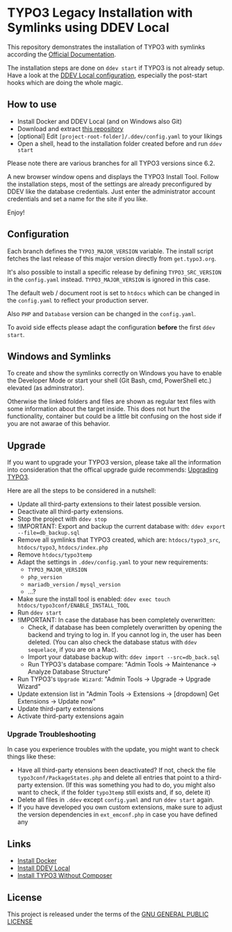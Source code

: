 # TYPO3 Legacy Installation with Symlinks using DDEV Local

This repository demonstrates the installation of TYPO3 with symlinks
according the [Official Documentation](https://docs.typo3.org/m/typo3/guide-installation/master/en-us/QuickInstall/GetAndUnpack/Index.html).

The installation steps are done on `ddev start` if TYPO3 is not already setup.
Have a look at the [DDEV Local configuration](.ddev/config.yaml), especially
the post-start hooks which are doing the whole magic.

## How to use

* Install Docker and DDEV Local (and on Windows also Git)
* Download and extract [this repository](https://github.com/GsTYPO3/ddev-typo3-src/archive/refs/heads/main.zip)
* [optional] Edit `[project-root-folder]/.ddev/config.yaml` to your likings
* Open a shell, head to the installation folder created before and run `ddev start`

Please note there are various branches for all TYPO3 versions since 6.2.

A new browser window opens and displays the TYPO3 Install Tool. Follow the
installation steps, most of the settings are already preconfigured by DDEV
like the database credentials. Just enter the administrator account credentials
and set a name for the site if you like.

Enjoy!

## Configuration

Each branch defines the `TYPO3_MAJOR_VERSION` variable. The install script
fetches the last release of this major version directly from `get.typo3.org`.

It's also possible to install a specific release by defining `TYPO3_SRC_VERSION`
in the `config.yaml` instead. `TYPO3_MAJOR_VERSION` is ignored in this case.

The default web / document root is set to `htdocs` which can be changed in the
`config.yaml` to reflect your production server.

Also `PHP` and `Database` version can be changed in the `config.yaml`.

To avoid side effects please adapt the configuration **before** the first
`ddev start`.

## Windows and Symlinks

To create and show the symlinks correctly on Windows you have to enable the
Developer Mode or start your shell (Git Bash, cmd, PowerShell etc.) elevated
(as adminstrator).

Otherwise the linked folders and files are shown as regular text files with some
information about the target inside. This does not hurt the functionality,
container but could be a little bit confusing on the host side if you
are not awarae of this behavior.

## Upgrade

If you want to upgrade your TYPO3 version, please take all the information into
consideration that the offical upgrade guide recommends: [Upgrading TYPO3](https://docs.typo3.org/m/typo3/guide-installation/master/en-us/).

Here are all the steps to be considered in a nutshell:

- Update all third-party extensions to their latest possible version.
- Deactivate all third-party extensions.
- Stop the project with `ddev stop`
- !IMPORTANT: Export and backup the current database with: `ddev export --file=db_backup.sql`
- Remove all symlinks that TYPO3 created, which are: `htdocs/typo3_src`, `htdocs/typo3`, `htdocs/index.php`
- Remove `htdocs/typo3temp`
- Adapt the settings in `.ddev/config.yaml` to your new requirements:
  - `TYPO3_MAJOR_VERSION`
  - `php_version`
  - `mariadb_version` / `mysql_version`
  - ...?
- Make sure the install tool is enabled: `ddev exec touch htdocs/typo3conf/ENABLE_INSTALL_TOOL`
- Run `ddev start`
- !IMPORTANT: In case the database has been completely overwritten:
  - Check, if database has been completely overwritten by opening the backend and trying to log in. If you cannot log in, the user has been deleted. (You can also check the database status with `ddev sequelace`, if you are on a Mac).
  - Import your database backup with: `ddev import --src=db_back.sql`
  - Run TYPO3's database compare: "Admin Tools -> Maintenance -> Analyze Database Structure"
- Run TYPO3's `Upgrade Wizard`: "Admin Tools -> Upgrade -> Upgrade Wizard"
- Update extension list in "Admin Tools -> Extensions -> [dropdown] Get Extensions -> Update now"
- Update third-party extensions
- Activate third-party extensions again

### Upgrade Troubleshooting

In case you experience troubles with the update, you might want to check things like these:

- Have all third-party etensions been deactivated? If not, check the file `typo3conf/PackageStates.php` and delete all entries that point to a third-party extension. (If this was something you had to do, you might also want to check, if the folder `typo3temp` still exists and, if so, delete it)
- Delete all files in `.ddev` except `config.yaml` and run `ddev start` again.
- If you have developed you own custom extensions, make sure to adjust the version dependencies in `ext_emconf.php` in case you have defined any

## Links

* [Install Docker](https://docs.docker.com/#docker-products)
* [Install DDEV Local](https://ddev.readthedocs.io/en/stable/)
* [Install TYPO3 Without Composer](https://docs.typo3.org/m/typo3/guide-installation/9.5/en-us/QuickInstall/GetAndUnpack/Index.html)

## License

This project is released under the terms of the [GNU GENERAL PUBLIC LICENSE](LICENSE)

